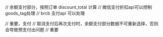 // 余额支付部分，按照订单 discount_total 计算
// 微信支付折扣api可以控制goods_tag处理
// brcb 支付api 可以处理

// 重要，支付
// 取消支付后再次支付时，余额支付部分数据不可重新选择，否则会导致预支付出问题
// 重要